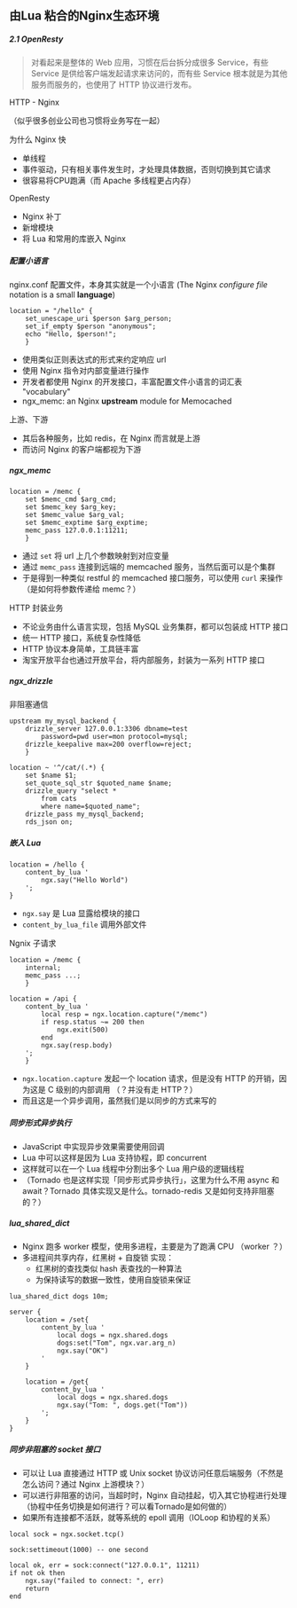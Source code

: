 ## 由Lua 粘合的Nginx生态环境

##### 2.1 OpenResty
> 对看起来是整体的 Web 应用，习惯在后台拆分成很多 Service，有些 Service 是供给客户端发起请求来访问的，而有些 Service 根本就是为其他服务而服务的，也使用了 HTTP 协议进行发布。

HTTP - Nginx

（似乎很多创业公司也习惯将业务写在一起）

为什么 Nginx 快

* 单线程
* 事件驱动，只有相关事件发生时，才处理具体数据，否则切换到其它请求
* 很容易将CPU跑满（而 Apache 多线程更占内存）

OpenResty

* Nginx 补丁
* 新增模块
* 将 Lua 和常用的库嵌入 Nginx

##### 配置小语言

nginx.conf 配置文件，本身其实就是一个小语言
(The Nginx *configure file* notation is a small **language**)

```
location = "/hello" {
	set_unescape_uri $person $arg_person;
	set_if_empty $person "anonymous";
	echo "Hello, $person!";
	}
```

* 使用类似正则表达式的形式来约定响应 url
* 使用 Nginx 指令对内部变量进行操作
* 开发者都使用 Nginx 的开发接口，丰富配置文件小语言的词汇表 "vocabulary"
* ngx_memc: an Nginx **upstream** module for Memocached

上游、下游

* 其后各种服务，比如 redis，在 Nginx 而言就是上游
* 而访问 Nginx 的客户端都视为下游

##### ngx_memc

```
location = /memc {
	set $memc_cmd $arg_cmd;
	set $memc_key $arg_key;
	set $memc_value $arg_val;
	set $memc_exptime $arg_exptime;
	memc_pass 127.0.0.1:11211;
	}
```

* 通过 `set` 将 url 上几个参数映射到对应变量
* 通过 `memc_pass` 连接到远端的 memcached 服务，当然后面可以是个集群
* 于是得到一种类似 restful 的 memcached 接口服务，可以使用 `curl` 来操作 （是如何将参数传递给 memc？）

HTTP 封装业务

* 不论业务由什么语言实现，包括 MySQL 业务集群，都可以包装成 HTTP 接口
* 统一 HTTP 接口，系统复杂性降低
* HTTP 协议本身简单，工具链丰富
* 淘宝开放平台也通过开放平台，将内部服务，封装为一系列 HTTP 接口


##### ngx_drizzle

非阻塞通信

```
upstream my_mysql_backend {
	drizzle_server 127.0.0.1:3306 dbname=test
		password=pwd user=mon protocol=mysql;
	drizzle_keepalive max=200 overflow=reject;
	}
```

```
location ~ '^/cat/(.*) {
	set $name $1;
	set_quote_sql_str $quoted_name $name;
	drizzle_query "select *
		from cats
		where name=$quoted_name";
	drizzle_pass my_mysql_backend;
	rds_json on;
```

##### 嵌入 Lua

```
location = /hello {
	content_by_lua '
		ngx.say("Hello World")
	';
}
```

* `ngx.say` 是 Lua 显露给模块的接口
* `content_by_lua_file` 调用外部文件

Ngnix 子请求

```
location = /memc {
	internal;
	memc_pass ...;
	}

location = /api {
	content_by_lua '
		local resp = ngx.location.capture("/memc")
		if resp.status ~= 200 then
			ngx.exit(500)
		end
		ngx.say(resp.body)
	';
	}
```

* `ngx.location.capture` 发起一个 location 请求，但是没有 HTTP 的开销，因为这是 C 级别的内部调用 （？并没有走 HTTP？）
* 而且这是一个异步调用，虽然我们是以同步的方式来写的

##### 同步形式异步执行

* JavaScript 中实现异步效果需要使用回调
* Lua 中可以这样是因为 Lua 支持协程，即 concurrent
* 这样就可以在一个 Lua 线程中分割出多个 Lua 用户级的逻辑线程
* （Tornado 也是这样实现「同步形式异步执行」，这里为什么不用 async 和 await？Tornado 具体实现又是什么。tornado-redis 又是如何支持非阻塞的？）

##### lua_shared_dict

* Nginx 跑多 worker 模型，使用多进程，主要是为了跑满 CPU （worker ？）
* 多进程间共享内存，红黑树 + 自旋锁 实现：
	* 红黑树的查找类似 hash 表查找的一种算法
	* 为保持读写的数据一致性，使用自旋锁来保证

```
lua_shared_dict dogs 10m;

server {
	location = /set{
		content_by_lua '
			local dogs = ngx.shared.dogs
			dogs:set("Tom", ngx.var.arg_n)
			ngx.say("OK")
		'
	}
	
	location = /get{
		content_by_lua '
			local dogs = ngx.shared.dogs
			ngx.say("Tom: ", dogs.get("Tom"))
		';
	}
}
```

##### 同步非阻塞的 socket 接口

* 可以让 Lua 直接通过 HTTP 或 Unix socket 协议访问任意后端服务（不然是怎么访问？通过 Nginx 上游模块？）
* 可以进行非阻塞的访问，当超时时，Nginx 自动挂起，切入其它协程进行处理（协程中任务切换是如何进行？可以看Tornado是如何做的）
* 如果所有连接都不活跃，就等系统的 epoll 调用（IOLoop 和协程的关系）

```
local sock = ngx.socket.tcp()

sock:settimeout(1000) -- one second

local ok, err = sock:connect("127.0.0.1", 11211)
if not ok then
	ngx.say("failed to connect: ", err)
	return
end
```






